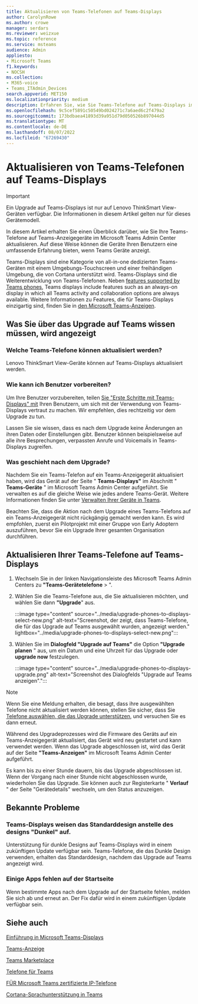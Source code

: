```yaml
---
title: Aktualisieren von Teams-Telefonen auf Teams-Displays
author: CarolynRowe
ms.author: crowe
manager: serdars
ms.reviewer: weizxue
ms.topic: reference
ms.service: msteams
audience: Admin
appliesto:
- Microsoft Teams
f1.keywords:
- NOCSH
ms.collection:
- M365-voice
- Teams_ITAdmin_Devices
search.appverid: MET150
ms.localizationpriority: medium
description: Erfahren Sie, wie Sie Teams-Telefone auf Teams-Displays im Microsoft Teams Admin Center aktualisieren.
ms.openlocfilehash: 9c5cef5891c50549bd024271c7a6aed6c2f479a2
ms.sourcegitcommit: 173bdbaea41893d39a951d79d050526b897044d5
ms.translationtype: MT
ms.contentlocale: de-DE
ms.lasthandoff: 08/07/2022
ms.locfileid: "67269430"
---
```

# <a name="upgrade-teams-phones-to-teams-displays"></a>Aktualisieren von Teams-Telefonen auf Teams-Displays

> [!IMPORTANT]
> Ein Upgrade auf Teams-Displays ist nur auf Lenovo ThinkSmart View-Geräten verfügbar. Die Informationen in diesem Artikel gelten nur für dieses Gerätemodell.  

In diesem Artikel erhalten Sie einen Überblick darüber, wie Sie Ihre Teams-Telefone auf Teams-Anzeigegeräte im Microsoft Teams Admin Center aktualisieren. Auf diese Weise können die Geräte Ihren Benutzern eine umfassende Erfahrung bieten, wenn Teams Geräte anzeigt.

Teams-Displays sind eine Kategorie von all-in-one dedizierten Teams-Geräten mit einem Umgebungs-Touchscreen und einer freihändigen Umgebung, die von Cortana unterstützt wird. Teams-Displays sind die Weiterentwicklung von Teams-Telefonen. Neben [features supported by Teams phones](phones-for-teams.md#features-supported-by-teams-phones), Teams displays include features such as an always-on display in which all Teams activity and collaboration options are always available. Weitere Informationen zu Features, die für Teams-Displays einzigartig sind, finden Sie in [den Microsoft Teams-Anzeigen](teams-displays.md).

## <a name="what-you-need-to-know-about-upgrading-to-teams-displays"></a>Was Sie über das Upgrade auf Teams wissen müssen, wird angezeigt

### <a name="which-teams-phones-can-be-upgraded"></a>Welche Teams-Telefone können aktualisiert werden?

Lenovo ThinkSmart View-Geräte können auf Teams-Displays aktualisiert werden.

### <a name="how-can-i-prepare-users"></a>Wie kann ich Benutzer vorbereiten?

Um Ihre Benutzer vorzubereiten, teilen [Sie "Erste Schritte mit Teams-Displays" mit](https://support.microsoft.com/office/get-started-with-teams-displays-ff299825-7f13-4528-96c2-1d3437e6d4e6) Ihren Benutzern, um sich mit der Verwendung von Teams-Displays vertraut zu machen. Wir empfehlen, dies rechtzeitig vor dem Upgrade zu tun.

Lassen Sie sie wissen, dass es nach dem Upgrade keine Änderungen an ihren Daten oder Einstellungen gibt. Benutzer können beispielsweise auf alle ihre Besprechungen, verpassten Anrufe und Voicemails in Teams-Displays zugreifen. 

### <a name="what-happens-after-the-upgrade"></a>Was geschieht nach dem Upgrade?

Nachdem Sie ein Teams-Telefon auf ein Teams-Anzeigegerät aktualisiert haben, wird das Gerät auf der Seite " **Teams-Displays"** im Abschnitt " **Teams-Geräte** " im Microsoft Teams Admin Center aufgeführt. Sie verwalten es auf die gleiche Weise wie jedes andere Teams-Gerät. Weitere Informationen finden Sie unter [Verwalten Ihrer Geräte in Teams](device-management.md).

Beachten Sie, dass die Aktion nach dem Upgrade eines Teams-Telefons auf ein Teams-Anzeigegerät nicht rückgängig gemacht werden kann. Es wird empfohlen, zuerst ein Pilotprojekt mit einer Gruppe von Early Adoptern auszuführen, bevor Sie ein Upgrade Ihrer gesamten Organisation durchführen. 

## <a name="upgrade-your-teams-phones-to-teams-displays"></a>Aktualisieren Ihrer Teams-Telefone auf Teams-Displays

1. Wechseln Sie in der linken Navigationsleiste des Microsoft Teams Admin Centers zu **"Teams-Gerätetelefone** > ".
2. Wählen Sie die Teams-Telefone aus, die Sie aktualisieren möchten, und wählen Sie dann **"Upgrade**" aus.

    :::image type="content" source="../media/upgrade-phones-to-displays-select-new.png" alt-text="Screenshot, der zeigt, dass Teams-Telefone, die für das Upgrade auf Teams ausgewählt wurden, angezeigt werden." lightbox="../media/upgrade-phones-to-displays-select-new.png":::

3. Wählen Sie im **Dialogfeld "Upgrade auf Teams"** die Option **"Upgrade planen** " aus, um ein Datum und eine Uhrzeit für das Upgrade oder **upgrade now** festzulegen.

    :::image type="content" source="../media/upgrade-phones-to-displays-upgrade.png" alt-text="Screenshot des Dialogfelds &quot;Upgrade auf Teams anzeigen&quot;.":::

> [!NOTE]
> Wenn Sie eine Meldung erhalten, die besagt, dass ihre ausgewählten Telefone nicht aktualisiert werden können, stellen Sie sicher, dass Sie [Telefone auswählen, die das Upgrade unterstützen](#which-teams-phones-can-be-upgraded), und versuchen Sie es dann erneut.

Während des Upgradeprozesses wird die Firmware des Geräts auf ein Teams-Anzeigegerät aktualisiert, das Gerät wird neu gestartet und kann verwendet werden. Wenn das Upgrade abgeschlossen ist, wird das Gerät auf der Seite **"Teams-Anzeigen"** im Microsoft Teams Admin Center aufgeführt.

Es kann bis zu einer Stunde dauern, bis das Upgrade abgeschlossen ist. Wenn der Vorgang nach einer Stunde nicht abgeschlossen wurde, wiederholen Sie das Upgrade. Sie können auch zur Registerkarte " **Verlauf** " der Seite "Gerätedetails" wechseln, um den Status anzuzeigen.

## <a name="known-issues"></a>Bekannte Probleme

### <a name="teams-displays-have-the-default-theme-instead-of-the-dark-theme"></a>Teams-Displays weisen das Standarddesign anstelle des designs "Dunkel" auf.

Unterstützung für dunkle Designs auf Teams-Displays wird in einem zukünftigen Update verfügbar sein. Teams-Telefone, die das Dunkle Design verwenden, erhalten das Standarddesign, nachdem das Upgrade auf Teams angezeigt wird.

### <a name="some-apps-are-missing-from-the-home-screen"></a>Einige Apps fehlen auf der Startseite

Wenn bestimmte Apps nach dem Upgrade auf der Startseite fehlen, melden Sie sich ab und erneut an. Der Fix dafür wird in einem zukünftigen Update verfügbar sein.

## <a name="see-also"></a>Siehe auch

[Einführung in Microsoft Teams-Displays](https://techcommunity.microsoft.com/t5/microsoft-teams-blog/introducing-microsoft-teams-displays/ba-p/1505437)

[Teams-Anzeige](teams-displays.md)

[Teams Marketplace](https://office.com/teamsdevices)

[Telefone für Teams](phones-for-teams.md)

[FÜR Microsoft Teams zertifizierte IP-Telefone](teams-ip-phones.md)

[Cortana-Sprachunterstützung in Teams](../cortana-in-teams.md)
